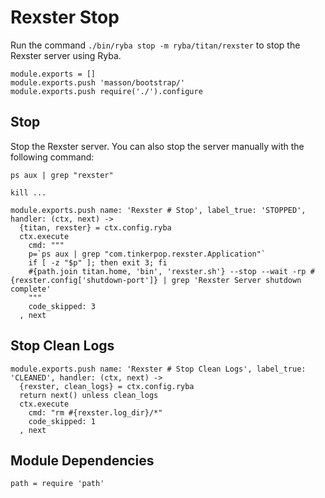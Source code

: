 
# Rexster Stop

Run the command `./bin/ryba stop -m ryba/titan/rexster` to stop the Rexster
server using Ryba.

    module.exports = []
    module.exports.push 'masson/bootstrap/'
    module.exports.push require('./').configure

## Stop

Stop the Rexster server. You can also stop the server manually with the
following command:

```
ps aux | grep "rexster"

kill ...
```

    module.exports.push name: 'Rexster # Stop', label_true: 'STOPPED', handler: (ctx, next) ->
      {titan, rexster} = ctx.config.ryba
      ctx.execute
        cmd: """
        p=`ps aux | grep "com.tinkerpop.rexster.Application"`
        if [ -z "$p" ]; then exit 3; fi
        #{path.join titan.home, 'bin', 'rexster.sh'} --stop --wait -rp #{rexster.config['shutdown-port']} | grep 'Rexster Server shutdown complete'
        """
        code_skipped: 3
      , next


## Stop Clean Logs

    module.exports.push name: 'Rexster # Stop Clean Logs', label_true: 'CLEANED', handler: (ctx, next) ->
      {rexster, clean_logs} = ctx.config.ryba
      return next() unless clean_logs
      ctx.execute
        cmd: "rm #{rexster.log_dir}/*"
        code_skipped: 1
      , next

## Module Dependencies

    path = require 'path'
